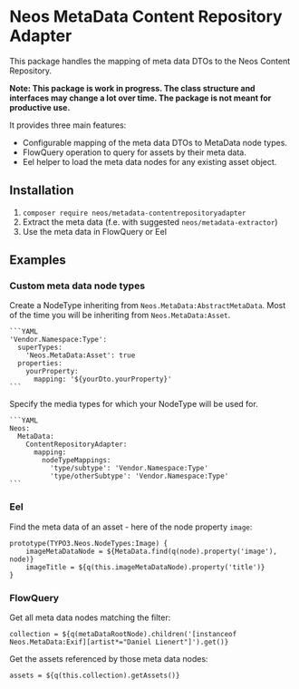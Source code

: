 # Neos MetaData Content Repository Adapter

This package handles the mapping of meta data DTOs to the Neos Content Repository.

**Note: This package is work in progress. The class structure and interfaces may change a lot over time. The package is not meant for productive use.**

It provides three main features:

* Configurable mapping of the meta data DTOs to MetaData node types.
* FlowQuery operation to query for assets by their meta data.
* Eel helper to load the meta data nodes for any existing asset object.

## Installation
1. `composer require neos/metadata-contentrepositoryadapter`
2. Extract the meta data (f.e. with suggested `neos/metadata-extractor`)
3. Use the meta data in FlowQuery or Eel

## Examples

### Custom meta data node types
Create a NodeType inheriting from `Neos.MetaData:AbstractMetaData`. Most of the time you will be inheriting from `Neos.MetaData:Asset`.

    ```YAML
    'Vendor.Namespace:Type':
      superTypes:
        'Neos.MetaData:Asset': true
      properties:
        yourProperty:
          mapping: '${yourDto.yourProperty}'
    ```

Specify the media types for which your NodeType will be used for.

    ```YAML
    Neos:
      MetaData:
        ContentRepositoryAdapter:
          mapping:
            nodeTypeMappings:
              'type/subtype': 'Vendor.Namespace:Type'
              'type/otherSubtype': 'Vendor.Namespace:Type'
    ```

### Eel
Find the meta data of an asset - here of the node property `image`:

```
prototype(TYPO3.Neos.NodeTypes:Image) {
    imageMetaDataNode = ${MetaData.find(q(node).property('image'), node)}
    imageTitle = ${q(this.imageMetaDataNode).property('title')}
}
```

### FlowQuery
Get all meta data nodes matching the filter:

```
collection = ${q(metaDataRootNode).children('[instanceof Neos.MetaData:Exif][artist*="Daniel Lienert"]').get()}
```

Get the assets referenced by those meta data nodes:
```
assets = ${q(this.collection).getAssets()}
```

